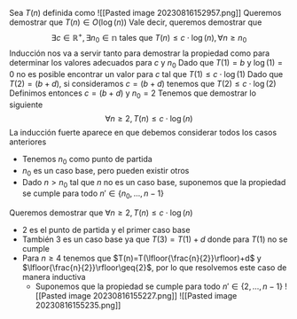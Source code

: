 Sea $T(n)$ definida como
![[Pasted image 20230816152957.png]]
Queremos demostrar que $T(n)\in{O(\log(n))}$
Vale decir, queremos demostrar que 
$$\exists{c}\in\mathbb{R}^+,\exists{n_0}\in\mathbb{n}\text{ tales que }T(n)\leq{c\cdot{\log(n)}},\forall{n\geq{n_0}}
$$
Inducción nos va a servir tanto para demostrar la propiedad como para determinar los valores adecuados para $c$ y $n_0$
Dado que $T(1)=b$ y $\log(1)=0$ no es posible encontrar un valor para $c$ tal que $T(1)\leq c\cdot\log(1)$
Dado que $T(2)=(b+d)$, si consideramos $c=(b+d)$ tenemos que $T(2)\leq c\cdot\log(2)$
Definimos entonces $c=(b+d)$ y $n_0=2$
Tenemos que demostrar lo siguiente
$$
\forall{n\geq{2}},T(n)\leq{c\cdot\log(n)}
$$
La inducción fuerte aparece en que debemos considerar todos los casos anteriores
* Tenemos $n_0$ como punto de partida
* $n_0$ es un caso base, pero pueden existir otros
* Dado $n>n_0$ tal que $n$ no es un caso base, suponemos que la propiedad se cumple para todo $n'\in\{n_0,...,n-1\}$

Queremos demostrar que $\forall{n\geq{2}},T(n)\leq{c\cdot\log(n)}$
- 2 es el punto de partida y el primer caso base
- También 3 es un caso base ya que $T(3)=T(1)+d$ donde para $T(1)$ no se cumple
- Para $n\geq 4$ tenemos que $T(n)=T(\lfloor{\frac{n}{2}}\rfloor)+d$ y $\lfloor{\frac{n}{2}}\rfloor\geq{2}$, por lo que resolvemos este caso de manera inductiva
	- Suponemos que la propiedad se cumple para todo $n'\in\{2,...,n-1\}$
![[Pasted image 20230816155227.png]]
![[Pasted image 20230816155235.png]]